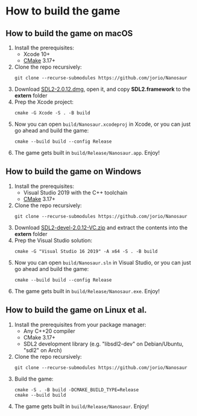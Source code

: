 # How to build the game

## How to build the game on macOS

1. Install the prerequisites:
    - Xcode 10+
    - [CMake](https://formulae.brew.sh/formula/cmake) 3.17+
1. Clone the repo recursively:
    ```
    git clone --recurse-submodules https://github.com/jorio/Nanosaur
    ```
1. Download [SDL2-2.0.12.dmg](http://libsdl.org/release/SDL2-2.0.12.dmg), open it, and copy **SDL2.framework** to the **extern** folder
1. Prep the Xcode project:
    ```
    cmake -G Xcode -S . -B build
    ```
1. Now you can open `build/Nanosaur.xcodeproj` in Xcode, or you can just go ahead and build the game:
    ```
    cmake --build build --config Release
    ```
1. The game gets built in `build/Release/Nanosaur.app`. Enjoy!

## How to build the game on Windows

1. Install the prerequisites:
    - Visual Studio 2019 with the C++ toolchain
    - [CMake](https://cmake.org/download/) 3.17+
1. Clone the repo recursively:
    ```
    git clone --recurse-submodules https://github.com/jorio/Nanosaur
    ```
1. Download [SDL2-devel-2.0.12-VC.zip](http://libsdl.org/release/SDL2-devel-2.0.12-VC.zip) and extract the contents into the **extern** folder
1. Prep the Visual Studio solution:
    ```
    cmake -G "Visual Studio 16 2019" -A x64 -S . -B build
    ```
1. Now you can open `build/Nanosaur.sln` in Visual Studio, or you can just go ahead and build the game:
    ```
    cmake --build build --config Release
    ```
1. The game gets built in `build/Release/Nanosaur.exe`. Enjoy!

## How to build the game on Linux et al.

1. Install the prerequisites from your package manager:
    - Any C++20 compiler
    - CMake 3.17+
    - SDL2 development library (e.g. "libsdl2-dev" on Debian/Ubuntu, "sdl2" on Arch)
1. Clone the repo recursively:
    ```
    git clone --recurse-submodules https://github.com/jorio/Nanosaur
    ```
1. Build the game:
    ```
    cmake -S . -B build -DCMAKE_BUILD_TYPE=Release
    cmake --build build
    ```
1. The game gets built in `build/Release/Nanosaur`. Enjoy!

